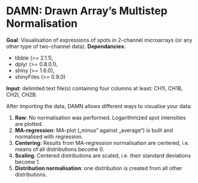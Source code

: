 # DAMN: Drawn Array’s Multistep Normalisation
**Goal**: Visualisation of  expressions of spots in 2-channel microarrays (or any other type of two-channel data).
**Dependancies**:
- tibble (>= 2.1.1),
- dplyr (>= 0.8.0.1),
- shiny (>= 1.6.0),
- shinyFiles (>= 0.9.0)

**Input**: delimited text file(s) containing four columns at least: CH1I, CH1B, CH2I, CH2B.

After importing the data, DAMN allows different ways to visualise your data:
1. **Raw**: No normalisation was performed. Logarithmized spot intensities are plotted. 
2. **MA-regression**: MA-plot („minus“ against „average“) is built and normalised with regression.
3. **Centering**: Results from MA-regression normalisation are centered, i.e. means of all distributions become 0.
4. **Scaling**: Centered distributions are scaled, i.e. their standard deviations become 1.
5. **Distribution normalisation**: one distribution is created from all other distributions.
